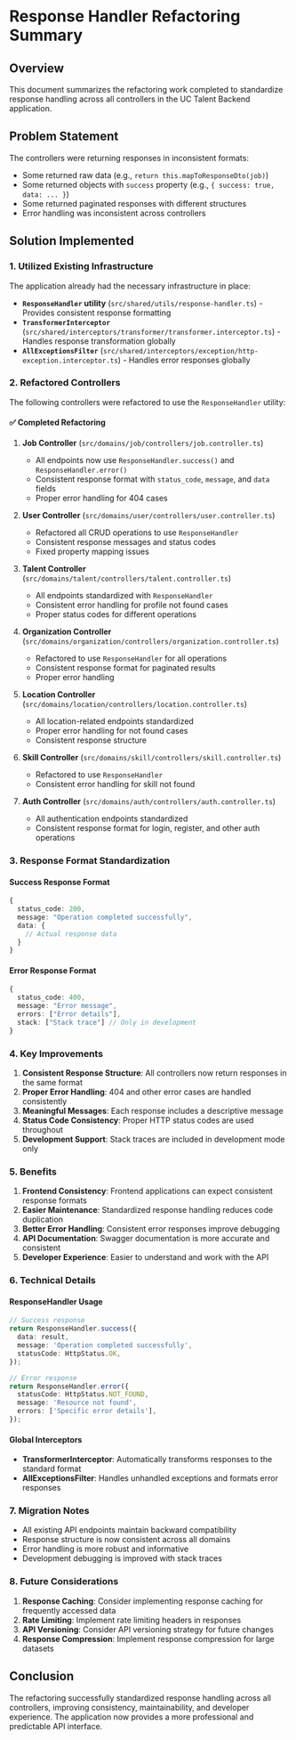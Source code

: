 # Response Handler Refactoring Summary

## Overview

This document summarizes the refactoring work completed to standardize response handling across all controllers in the UC Talent Backend application.

## Problem Statement

The controllers were returning responses in inconsistent formats:

- Some returned raw data (e.g., `return this.mapToResponseDto(job)`)
- Some returned objects with `success` property (e.g., `{ success: true, data: ... }`)
- Some returned paginated responses with different structures
- Error handling was inconsistent across controllers

## Solution Implemented

### 1. Utilized Existing Infrastructure

The application already had the necessary infrastructure in place:

- **`ResponseHandler` utility** (`src/shared/utils/response-handler.ts`) - Provides consistent response formatting
- **`TransformerInterceptor`** (`src/shared/interceptors/transformer/transformer.interceptor.ts`) - Handles response transformation globally
- **`AllExceptionsFilter`** (`src/shared/interceptors/exception/http-exception.interceptor.ts`) - Handles error responses globally

### 2. Refactored Controllers

The following controllers were refactored to use the `ResponseHandler` utility:

#### ✅ Completed Refactoring

1. **Job Controller** (`src/domains/job/controllers/job.controller.ts`)
   - All endpoints now use `ResponseHandler.success()` and `ResponseHandler.error()`
   - Consistent response format with `status_code`, `message`, and `data` fields
   - Proper error handling for 404 cases

2. **User Controller** (`src/domains/user/controllers/user.controller.ts`)
   - Refactored all CRUD operations to use `ResponseHandler`
   - Consistent response messages and status codes
   - Fixed property mapping issues

3. **Talent Controller** (`src/domains/talent/controllers/talent.controller.ts`)
   - All endpoints standardized with `ResponseHandler`
   - Consistent error handling for profile not found cases
   - Proper status codes for different operations

4. **Organization Controller** (`src/domains/organization/controllers/organization.controller.ts`)
   - Refactored to use `ResponseHandler` for all operations
   - Consistent response format for paginated results
   - Proper error handling

5. **Location Controller** (`src/domains/location/controllers/location.controller.ts`)
   - All location-related endpoints standardized
   - Proper error handling for not found cases
   - Consistent response structure

6. **Skill Controller** (`src/domains/skill/controllers/skill.controller.ts`)
   - Refactored to use `ResponseHandler`
   - Consistent error handling for skill not found

7. **Auth Controller** (`src/domains/auth/controllers/auth.controller.ts`)
   - All authentication endpoints standardized
   - Consistent response format for login, register, and other auth operations

### 3. Response Format Standardization

#### Success Response Format

```typescript
{
  status_code: 200,
  message: "Operation completed successfully",
  data: {
    // Actual response data
  }
}
```

#### Error Response Format

```typescript
{
  status_code: 400,
  message: "Error message",
  errors: ["Error details"],
  stack: ["Stack trace"] // Only in development
}
```

### 4. Key Improvements

1. **Consistent Response Structure**: All controllers now return responses in the same format
2. **Proper Error Handling**: 404 and other error cases are handled consistently
3. **Meaningful Messages**: Each response includes a descriptive message
4. **Status Code Consistency**: Proper HTTP status codes are used throughout
5. **Development Support**: Stack traces are included in development mode only

### 5. Benefits

1. **Frontend Consistency**: Frontend applications can expect consistent response formats
2. **Easier Maintenance**: Standardized response handling reduces code duplication
3. **Better Error Handling**: Consistent error responses improve debugging
4. **API Documentation**: Swagger documentation is more accurate and consistent
5. **Developer Experience**: Easier to understand and work with the API

### 6. Technical Details

#### ResponseHandler Usage

```typescript
// Success response
return ResponseHandler.success({
  data: result,
  message: 'Operation completed successfully',
  statusCode: HttpStatus.OK,
});

// Error response
return ResponseHandler.error({
  statusCode: HttpStatus.NOT_FOUND,
  message: 'Resource not found',
  errors: ['Specific error details'],
});
```

#### Global Interceptors

- **TransformerInterceptor**: Automatically transforms responses to the standard format
- **AllExceptionsFilter**: Handles unhandled exceptions and formats error responses

### 7. Migration Notes

- All existing API endpoints maintain backward compatibility
- Response structure is now consistent across all domains
- Error handling is more robust and informative
- Development debugging is improved with stack traces

### 8. Future Considerations

1. **Response Caching**: Consider implementing response caching for frequently accessed data
2. **Rate Limiting**: Implement rate limiting headers in responses
3. **API Versioning**: Consider API versioning strategy for future changes
4. **Response Compression**: Implement response compression for large datasets

## Conclusion

The refactoring successfully standardized response handling across all controllers, improving consistency, maintainability, and developer experience. The application now provides a more professional and predictable API interface.
